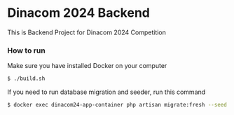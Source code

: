 # Dinacom 2024 Backend

This is Backend Project for Dinacom 2024 Competition

### How to run

Make sure you have installed Docker on your computer

```bash
$ ./build.sh
```

If you need to run database migration and seeder, run this command

```bash
$ docker exec dinacom24-app-container php artisan migrate:fresh --seed
```

